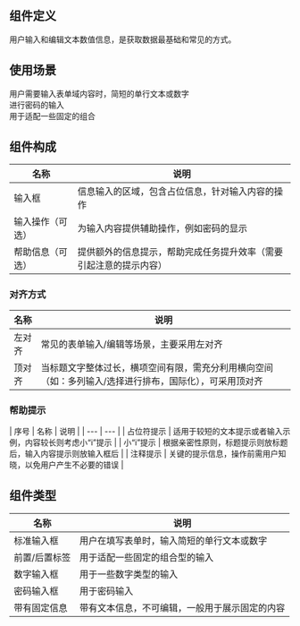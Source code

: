 ## 组件定义

用户输入和编辑文本数值信息，是获取数据最基础和常见的方式。

## 使用场景

用户需要输入表单域内容时，简短的单行文本或数字  
进行密码的输入  
用于适配一些固定的组合

## 组件构成

| 名称 | 说明  |
| --- | ---  |
| 输入框 | 信息输入的区域，包含占位信息，针对输入内容的操作 |
| 输入操作（可选） | 为输入内容提供辅助操作，例如密码的显示 |
| 帮助信息（可选） | 提供额外的信息提示，帮助完成任务提升效率（需要引起注意的提示内容）|

### 对齐方式

| 名称 | 说明  |
| --- | ---  |
| 左对齐 | 常见的表单输入/编辑等场景，主要采用左对齐 |
| 顶对齐 | 当标题文字整体过长，横项空间有限，需充分利用横向空间（如：多列输入/选择进行排布，国际化），可采用顶对齐 |

### 帮助提示

| 序号 | 名称 | 说明  |
| --- | ---  |
| 占位符提示 | 适用于较短的文本提示或者输入示例，内容较长则考虑小“i”提示 |
| 小“i”提示 | 根据亲密性原则，标题提示则放标题后，输入内容提示则放输入框后 |
| 注释提示 | 关键的提示信息，操作前需用户知晓，以免用户产生不必要的错误 |

## 组件类型

| 名称 | 说明  |
| --- | ---  |
| 标准输入框 | 用户在填写表单时，输入简短的单行文本或数字 |
| 前置/后置标签 | 用于适配一些固定的组合型的输入 |
| 数字输入框 | 用于一些数字类型的输入 |
| 密码输入框 | 用于密码输入 |
| 带有固定信息 | 带有文本信息，不可编辑，一般用于展示固定的内容 |
